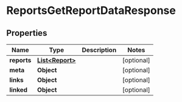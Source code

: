 

# ReportsGetReportDataResponse


## Properties

| Name | Type | Description | Notes |
|------------ | ------------- | ------------- | -------------|
|**reports** | [**List&lt;Report&gt;**](Report.md) |  |  [optional] |
|**meta** | **Object** |  |  [optional] |
|**links** | **Object** |  |  [optional] |
|**linked** | **Object** |  |  [optional] |



